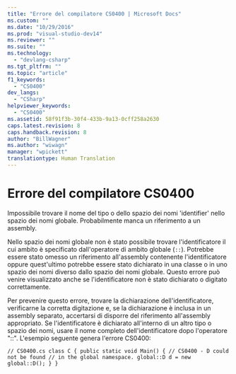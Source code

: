 ```yaml
---
title: "Errore del compilatore CS0400 | Microsoft Docs"
ms.custom: ""
ms.date: "10/29/2016"
ms.prod: "visual-studio-dev14"
ms.reviewer: ""
ms.suite: ""
ms.technology: 
  - "devlang-csharp"
ms.tgt_pltfrm: ""
ms.topic: "article"
f1_keywords: 
  - "CS0400"
dev_langs: 
  - "CSharp"
helpviewer_keywords: 
  - "CS0400"
ms.assetid: 58f91f3b-30f4-433b-9a13-0cff258a2630
caps.latest.revision: 8
caps.handback.revision: 8
author: "BillWagner"
ms.author: "wiwagn"
manager: "wpickett"
translationtype: Human Translation
---
```

# Errore del compilatore CS0400
Impossibile trovare il nome del tipo o dello spazio dei nomi 'identifier' nello spazio dei nomi globale. Probabilmente manca un riferimento a un assembly.  
  
 Nello spazio dei nomi globale non è stato possibile trovare l'identificatore il cui ambito è specificato dall'operatore di ambito globale \(`::`\). Potrebbe essere stato omesso un riferimento all'assembly contenente l'identificatore oppure quest'ultimo potrebbe essere stato dichiarato in una classe o in uno spazio dei nomi diverso dallo spazio dei nomi globale. Questo errore può venire visualizzato anche se l'identificatore non è stato dichiarato o digitato correttamente.  
  
 Per prevenire questo errore, trovare la dichiarazione dell'identificatore, verificarne la corretta digitazione e, se la dichiarazione è inclusa in un assembly separato, accertarsi di disporre del riferimento all'assembly appropriato. Se l'identificatore è dichiarato all'interno di un altro tipo o spazio dei nomi, usare il nome completo dell'identificatore dopo l'operatore "::". L'esempio seguente genera l'errore CS0400:  
  
```  
// CS0400.cs class C { public static void Main() { // CS0400 - D could not be found // in the global namespace. global::D d = new global::D(); } }  
```